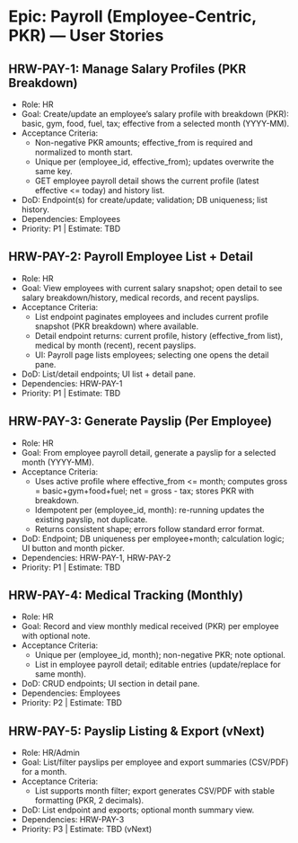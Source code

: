 # Epic: Payroll (Employee-Centric, PKR) — User Stories

## HRW-PAY-1: Manage Salary Profiles (PKR Breakdown)
- Role: HR
- Goal: Create/update an employee’s salary profile with breakdown (PKR): basic, gym, food, fuel, tax; effective from a selected month (YYYY-MM).
- Acceptance Criteria:
  - Non-negative PKR amounts; effective_from is required and normalized to month start.
  - Unique per (employee_id, effective_from); updates overwrite the same key.
  - GET employee payroll detail shows the current profile (latest effective <= today) and history list.
- DoD: Endpoint(s) for create/update; validation; DB uniqueness; list history.
- Dependencies: Employees
- Priority: P1 | Estimate: TBD

## HRW-PAY-2: Payroll Employee List + Detail
- Role: HR
- Goal: View employees with current salary snapshot; open detail to see salary breakdown/history, medical records, and recent payslips.
- Acceptance Criteria:
  - List endpoint paginates employees and includes current profile snapshot (PKR breakdown) where available.
  - Detail endpoint returns: current profile, history (effective_from list), medical by month (recent), recent payslips.
  - UI: Payroll page lists employees; selecting one opens the detail pane.
- DoD: List/detail endpoints; UI list + detail pane.
- Dependencies: HRW-PAY-1
- Priority: P1 | Estimate: TBD

## HRW-PAY-3: Generate Payslip (Per Employee)
- Role: HR
- Goal: From employee payroll detail, generate a payslip for a selected month (YYYY-MM).
- Acceptance Criteria:
  - Uses active profile where effective_from <= month; computes gross = basic+gym+food+fuel; net = gross - tax; stores PKR with breakdown.
  - Idempotent per (employee_id, month): re-running updates the existing payslip, not duplicate.
  - Returns consistent shape; errors follow standard error format.
- DoD: Endpoint; DB uniqueness per employee+month; calculation logic; UI button and month picker.
- Dependencies: HRW-PAY-1, HRW-PAY-2
- Priority: P1 | Estimate: TBD

## HRW-PAY-4: Medical Tracking (Monthly)
- Role: HR
- Goal: Record and view monthly medical received (PKR) per employee with optional note.
- Acceptance Criteria:
  - Unique per (employee_id, month); non-negative PKR; note optional.
  - List in employee payroll detail; editable entries (update/replace for same month).
- DoD: CRUD endpoints; UI section in detail pane.
- Dependencies: Employees
- Priority: P2 | Estimate: TBD

## HRW-PAY-5: Payslip Listing & Export (vNext)
- Role: HR/Admin
- Goal: List/filter payslips per employee and export summaries (CSV/PDF) for a month.
- Acceptance Criteria:
  - List supports month filter; export generates CSV/PDF with stable formatting (PKR, 2 decimals).
- DoD: List endpoint and exports; optional month summary view.
- Dependencies: HRW-PAY-3
- Priority: P3 | Estimate: TBD (vNext)

